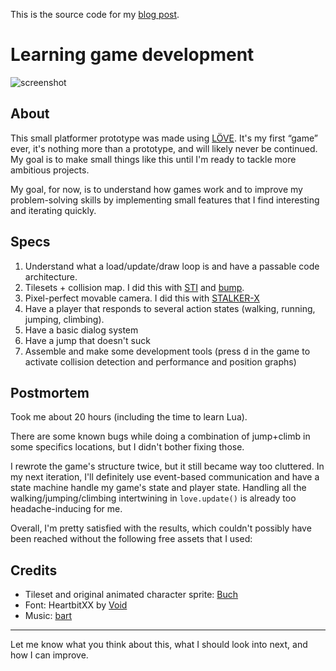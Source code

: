 This is the source code for my [blog post](https://github.com/christophemarois/gamedev-blog/issues/1).

# Learning game development

![screenshot](https://media.giphy.com/media/dgsxhGP8GQR7B2AiPr/giphy.gif)

## About

This small platformer prototype was made using [LÖVE](https://love2d.org/). It's my first “game” ever, it's nothing more than a prototype, and will likely never be continued. My goal is to make small things like this until I'm ready to tackle more ambitious projects.

My goal, for now, is to understand how games work and to improve my problem-solving skills by implementing small features that I find interesting and iterating quickly.

## Specs

1. Understand what a load/update/draw loop is and have a passable code architecture.
2. Tilesets + collision map. I did this with [STI](https://github.com/karai17/Simple-Tiled-Implementation/) and [bump](https://github.com/kikito/bump.lua).
3. Pixel-perfect movable camera. I did this with [STALKER-X](https://github.com/SSYGEN/STALKER-X)
4. Have a player that responds to several action states (walking, running, jumping, climbing).
5. Have a basic dialog system
6. Have a jump that doesn't suck
7. Assemble and make some development tools (press <kbd>d</kbd> in the game to activate collision detection and performance and position graphs)

## Postmortem

Took me about 20 hours (including the time to learn Lua).

There are some known bugs while doing a combination of jump+climb in some specifics locations, but I didn't bother fixing those.

I rewrote the game's structure twice, but it still became way too cluttered. In my next iteration, I'll definitely use event-based communication and have a state machine handle my game's state and player state. Handling all the walking/jumping/climbing intertwining in `love.update()` is already too headache-inducing for me.

Overall, I'm pretty satisfied with the results, which couldn't possibly have been reached without the following free assets that I used:

## Credits

* Tileset and original animated character sprite: [Buch](https://opengameart.org/users/buch)
* Font: HeartbitXX by	[Void](https://arcade.itch.io/)
* Music: [bart](https://opengameart.org/content/jump-and-run-tropical-mix)

---

Let me know what you think about this, what I should look into next, and how I can improve.
